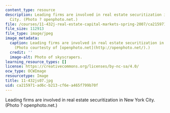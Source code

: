 ```yaml
---
content_type: resource
description: Leading firms are involved in real estate securitization in New York
  City. (Photo ? openphoto.net.)
file: /courses/11-432j-real-estate-capital-markets-spring-2007/ca215971ad6cb213cf6ea465f799b70f_11-432js07.jpg
file_size: 112913
file_type: image/jpeg
image_metadata:
  caption: Leading firms are involved in real estate securitization in New York City.
    (Photo courtesty of [openphoto.net](http://openphoto.net/).)
  credit: ''
  image-alt: Photo of skyscrapers.
learning_resource_types: []
license: https://creativecommons.org/licenses/by-nc-sa/4.0/
ocw_type: OCWImage
resourcetype: Image
title: 11-432js07.jpg
uid: ca215971-ad6c-b213-cf6e-a465f799b70f
---
```

Leading firms are involved in real estate securitization in New York City. (Photo ? openphoto.net.)